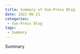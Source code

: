 ```yaml
---
title: Summary of Vue-Press Blog
date: 2022-06-21
categories: 
 - Vue-Press Blog
tags:
 - Summary
---
```


Summary